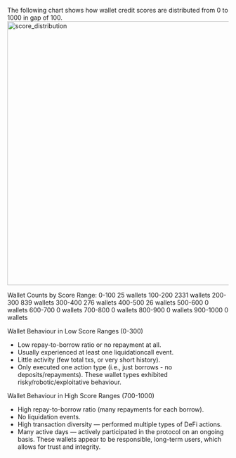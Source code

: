 The following chart shows how wallet credit scores are distributed from 0 to 1000 in gap of 100.
<img width="1000" height="600" alt="score_distribution" src="https://github.com/user-attachments/assets/ee15e875-31ef-44be-b412-392d3df4a1dc" />
 
Wallet Counts by Score Range:
0-100         25 wallets
100-200     2331 wallets
200-300      839 wallets
300-400      276 wallets
400-500       26 wallets
500-600        0 wallets
600-700        0 wallets
700-800        0 wallets
800-900        0 wallets
900-1000       0 wallets

Wallet Behaviour in Low Score Ranges (0-300)
- Low repay-to-borrow ratio or no repayment at all.
- Usually experienced at least one liquidationcall event.
- Little activity (few total txs, or very short history).
- Only executed one action type (i.e., just borrows - no deposits/repayments).
These wallet types exhibited risky/robotic/exploitative behaviour.

Wallet Behaviour in High Score Ranges (700-1000)
- High repay-to-borrow ratio (many repayments for each borrow).
- No liquidation events.
- High transaction diversity — performed multiple types of DeFi actions.
- Many active days — actively participated in the protocol on an ongoing basis.
These wallets appear to be responsible, long-term users, which allows for trust and integrity.
